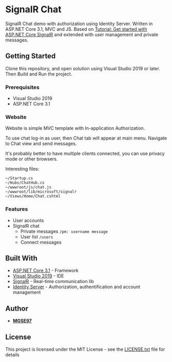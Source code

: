 # SignalR Chat

SignalR Chat demo with authorization using Identity Server. 
Written in ASP.NET Core 3.1, MVC and JS. 
Based on [Tutorial: Get started with ASP.NET Core SignalR](https://docs.microsoft.com/en-gb/aspnet/core/tutorials/signalr?tabs=visual-studio&view=aspnetcore-3.1) and extended with user management and private messages.

## Getting Started

Clone this repository, and open solution using Visual Studio 2019 or later.
Then Build and Run the project.

### Prerequisites

- Visual Studio 2019
- ASP.NET Core 3.1

### Website

Website is simple MVC template with In-application Authorization.

To use chat log-in as user, then Chat tab will appear at main menu.
Navigate to Chat view and send messages.

It's probably better to have multiple clients connected, you can use privacy mode or other browsers.

Interesting files:
```
~/Startup.cs
~/Hubs/ChatHub.cs
~/wwwroot/js/chat.js
~/wwwroot/lib/microsoft/signalr
~/Views/Home/Chat.cshtml
```

### Features

- User accounts
- SignalR chat                 
  * Private messages `/pm: username message`
  * User list `/users`                  
  * Connect messages
                               
## Built With

* [ASP.NET Core 3.1](https://dotnet.microsoft.com/download/dotnet-core) - Framework
* [Visual Studio 2019](https://visualstudio.microsoft.com/cs/vs/) - IDE
* [SignalR](https://dotnet.microsoft.com/apps/aspnet/signalr) - Real-time communication lib
* [Identity Server](https://github.com/IdentityServer/IdentityServer4) - Authorization, authentification and account management

## Author

* [**MGSE97**](https://github.com/MGSE97)

## License

This project is licensed under the MIT License - see the [LICENSE.txt](LICENSE.txt) file for details

